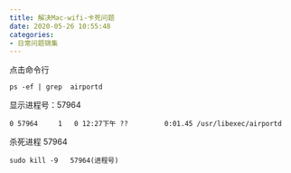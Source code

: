 ```yaml
---
title: 解决Mac-wifi-卡死问题
date: 2020-05-26 10:55:48
categories:
- 日常问题锦集
---
```

点击命令行
```
ps -ef | grep  airportd
```
显示进程号：57964
```
0 57964     1   0 12:27下午 ??         0:01.45 /usr/libexec/airportd
```
杀死进程 57964
```
sudo kill -9   57964(进程号)
```
